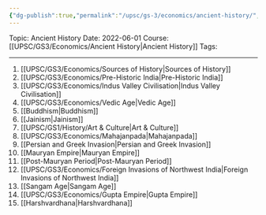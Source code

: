 ```yaml
---
{"dg-publish":true,"permalink":"/upsc/gs-3/economics/ancient-history/","dgHomeLink":true,"dgPassFrontmatter":false}
---
```


Topic: Ancient History
Date: 2022-06-01
Course: [[UPSC/GS3/Economics/Ancient History|Ancient History]]
Tags: 

---





 1. [[UPSC/GS3/Economics/Sources of History|Sources of History]]
2. [[UPSC/GS3/Economics/Pre-Historic India|Pre-Historic India]]
3. [[UPSC/GS3/Economics/Indus Valley Civilisation|Indus Valley Civilisation]]
4. [[UPSC/GS3/Economics/Vedic Age|Vedic Age]]
5. [[Buddhism|Buddhism]]
6. [[Jainism|Jainism]]
7. [[UPSC/GS1/History/Art & Culture|Art & Culture]]
8. [[UPSC/GS3/Economics/Mahajanpada|Mahajanpada]]
9. [[Persian and Greek Invasion|Persian and Greek Invasion]]
10. [[Mauryan Empire|Mauryan Empire]]
11. [[Post-Mauryan Period|Post-Mauryan Period]]
12. [[UPSC/GS3/Economics/Foreign Invasions of Northwest India|Foreign Invasions of Northwest India]]
13. [[Sangam Age|Sangam Age]]
14. [[UPSC/GS3/Economics/Gupta Empire|Gupta Empire]]
15. [[Harshvardhana|Harshvardhana]]
